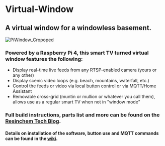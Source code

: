 # Virtual-Window
## A virtual window for a windowless basement. 

![PiWindow_Cropoped](https://user-images.githubusercontent.com/55962781/111055783-4f206680-8447-11eb-8ae0-bcf81e2ed6f3.jpg)

### Powered by a Raspberry Pi 4, this smart TV turned virtual window features the following:

* Display real-time live feeds from any RTSP-enabled camera (yours or any other)
* Display scenic video loops (e.g. beach, mountains, waterfall, etc.)
* Control the feeds or video via local button control or via MQTT/Home Assistant
* Removable cross-grid (muntin or mullion or whatever you call them), allows use as a regular smart TV when not in "window mode"

### Full build instructions, parts list and more can be found on the [Resinchem Tech Blog](https://resinchemtech.blogspot.com/2021/03/a-virtual-window-for-windowless-basement.html).

#### Details on installation of the software, button use and MQTT commands can be found in the [wiki](https://github.com/Resinchem/Virtual-Window/wiki).
